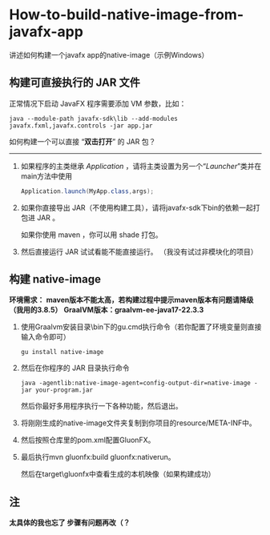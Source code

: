 # How-to-build-native-image-from-javafx-app
讲述如何构建一个javafx app的native-image（示例Windows）

## 构建可直接执行的 JAR 文件
正常情况下启动 JavaFX 程序需要添加 VM 参数，比如：
```
java --module-path javafx-sdk\lib --add-modules javafx.fxml,javafx.controls -jar app.jar
```
如何构建一个可以直接 “**双击打开**” 的 JAR 包？
*****
1. 如果程序的主类继承 *Application* ，请将主类设置为另一个“*Launcher*”类并在main方法中使用
   ```java
   Application.launch(MyApp.class,args);
   ```
2. 如果你直接导出 JAR（不使用构建工具），请将javafx-sdk下bin的依赖一起打包进 JAR 。
   
   如果你使用 maven ，你可以用 shade 打包。
3. 然后直接运行 JAR 试试看能不能直接运行。
（我没有试过非模块化的项目）

## 构建 native-image
**环境需求：**
**maven版本不能太高，若构建过程中提示maven版本有问题请降级（我用的3.8.5）**
**GraalVM版本：graalvm-ee-java17-22.3.3**
1. 使用Graalvm安装目录\bin下的gu.cmd执行命令（若你配置了环境变量则直接输入命令即可）
   ```
   gu install native-image
   ```
2. 然后在你程序的 JAR 目录执行命令
   ```
   java -agentlib:native-image-agent=config-output-dir=native-image -jar your-program.jar
   ```
   然后你最好多用程序执行一下各种功能，然后退出。
3. 将刚刚生成的native-image文件夹复制到你项目的resource/META-INF中。
4. 然后按照仓库里的pom.xml配置GluonFX。
5. 最后执行mvn gluonfx:build gluonfx:nativerun。
  
   然后在target\gluonfx中查看生成的本机映像（如果构建成功）

## 注
**太具体的我也忘了 步骤有问题再改（？**
